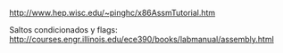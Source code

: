 http://www.hep.wisc.edu/~pinghc/x86AssmTutorial.htm

Saltos condicionados y flags:
http://courses.engr.illinois.edu/ece390/books/labmanual/assembly.html

